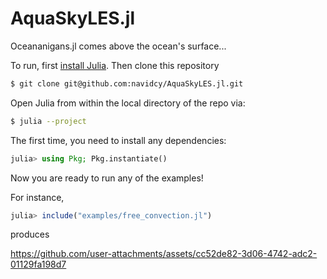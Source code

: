 # AquaSkyLES.jl

Oceananigans.jl comes above the ocean's surface...

To run, first [install Julia](https://julialang.org/downloads/). Then clone this repository

```bash
$ git clone git@github.com:navidcy/AquaSkyLES.jl.git
```

Open Julia from within the local directory of the repo via:

```bash
$ julia --project
```

The first time, you need to install any dependencies:

```julia
julia> using Pkg; Pkg.instantiate()
```

Now you are ready to run any of the examples!

For instance,

```julia
julia> include("examples/free_convection.jl")
```

produces

https://github.com/user-attachments/assets/cc52de82-3d06-4742-adc2-01129fa198d7

